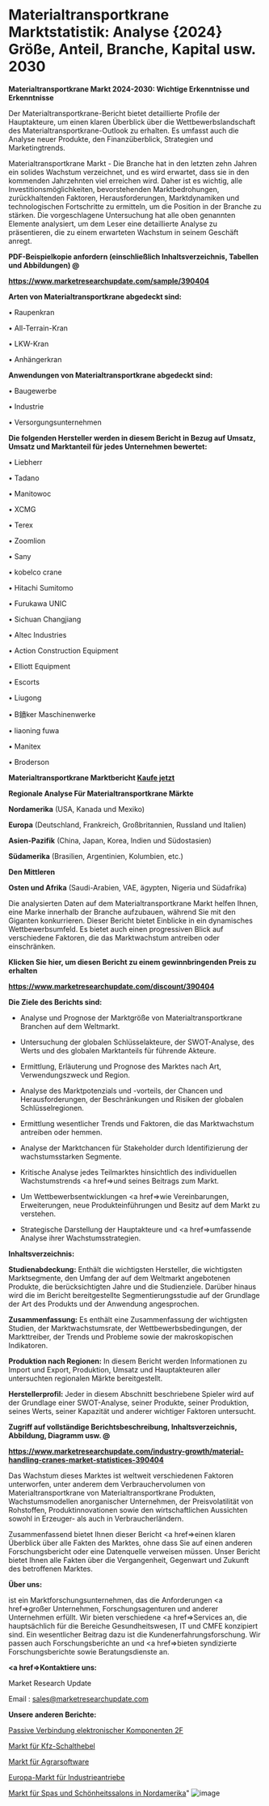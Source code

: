 # Materialtransportkrane Marktstatistik: Analyse {2024} Größe, Anteil, Branche, Kapital usw. 2030

<strong>Materialtransportkrane Markt 2024-2030: Wichtige Erkenntnisse und Erkenntnisse</strong>

Der Materialtransportkrane-Bericht bietet detaillierte Profile der Hauptakteure, um einen klaren Überblick über die Wettbewerbslandschaft des Materialtransportkrane-Outlook zu erhalten. Es umfasst auch die Analyse neuer Produkte, den Finanzüberblick, Strategien und Marketingtrends.

Materialtransportkrane Markt - Die Branche hat in den letzten zehn Jahren ein solides Wachstum verzeichnet, und es wird erwartet, dass sie in den kommenden Jahrzehnten viel erreichen wird. Daher ist es wichtig, alle Investitionsmöglichkeiten, bevorstehenden Marktbedrohungen, zurückhaltenden Faktoren, Herausforderungen, Marktdynamiken und technologischen Fortschritte zu ermitteln, um die Position in der Branche zu stärken. Die vorgeschlagene Untersuchung hat alle oben genannten Elemente analysiert, um dem Leser eine detaillierte Analyse zu präsentieren, die zu einem erwarteten Wachstum in seinem Geschäft anregt.



<strong><b>PDF-Beispielkopie anfordern (einschließlich Inhaltsverzeichnis, Tabellen und Abbildungen) @ </b></strong>

<strong><a href=https://www.marketresearchupdate.com/sample/390404>

<strong>https://www.marketresearchupdate.com/sample/390404</u></a></strong></strong>



<strong>Arten von Materialtransportkrane abgedeckt sind:</strong>

• Raupenkran

• All-Terrain-Kran

• LKW-Kran

• Anhängerkran



<strong>Anwendungen von Materialtransportkrane abgedeckt sind:</strong>

• Baugewerbe

• Industrie

• Versorgungsunternehmen



<strong>Die folgenden Hersteller werden in diesem Bericht in Bezug auf Umsatz, Umsatz und Marktanteil für jedes Unternehmen bewertet:</strong>

• Liebherr

• Tadano

• Manitowoc

• XCMG

• Terex

• Zoomlion

• Sany

• kobelco crane

• Hitachi Sumitomo

• Furukawa UNIC

• Sichuan Changjiang

• Altec Industries

• Action Construction Equipment

• Elliott Equipment

• Escorts

• Liugong

• B鐼ker Maschinenwerke

• liaoning fuwa

• Manitex

• Broderson



<strong>Materialtransportkrane Marktbericht <a href=https://www.marketresearchupdate.com/buynow/390404>Kaufe jetzt</a></strong>



<strong>Regionale Analyse Für Materialtransportkrane Märkte</strong>



<strong>Nordamerika</strong> (USA, Kanada und Mexiko)



<strong>Europa</strong> (Deutschland, Frankreich, Großbritannien, Russland und Italien)



<strong>Asien-Pazifik</strong> (China, Japan, Korea, Indien und Südostasien)



<strong>Südamerika</strong> (Brasilien, Argentinien, Kolumbien, etc.)



<strong>Den Mittleren</strong> 

<strong>Osten und Afrika</strong> (Saudi-Arabien, VAE, ägypten, Nigeria und Südafrika)

Die analysierten Daten auf dem Materialtransportkrane Markt helfen Ihnen, eine Marke innerhalb der Branche aufzubauen, während Sie mit den Giganten konkurrieren. Dieser Bericht bietet Einblicke in ein dynamisches Wettbewerbsumfeld. Es bietet auch einen progressiven Blick auf verschiedene Faktoren, die das Marktwachstum antreiben oder einschränken.



<strong>Klicken Sie hier, um diesen Bericht zu einem gewinnbringenden Preis zu erhalten
</strong>

<strong><a href=https://www.marketresearchupdate.com/discount/390404>https://www.marketresearchupdate.com/discount/390404</b></u></strong></a>



<strong>Die Ziele des Berichts sind:</strong>

- Analyse und Prognose der Marktgröße von Materialtransportkrane Branchen auf dem Weltmarkt.

- Untersuchung der globalen Schlüsselakteure, der SWOT-Analyse, des Werts und des globalen Marktanteils für führende Akteure.

- Ermittlung, Erläuterung und Prognose des Marktes nach Art, Verwendungszweck und Region.

- Analyse des Marktpotenzials und -vorteils, der Chancen und Herausforderungen, der Beschränkungen und Risiken der globalen Schlüsselregionen.

- Ermittlung wesentlicher Trends und Faktoren, die das Marktwachstum antreiben oder hemmen.

- Analyse der Marktchancen für Stakeholder durch Identifizierung der wachstumsstarken Segmente.

- Kritische Analyse jedes Teilmarktes hinsichtlich des individuellen Wachstumstrends <a href=>und</a> seines Beitrags zum Markt.

- Um Wettbewerbsentwicklungen <a href=>wie</a> Vereinbarungen, Erweiterungen, neue Produkteinführungen und Besitz auf dem Markt zu verstehen.

- Strategische Darstellung der Hauptakteure und <a href=>umfas</a>sende Analyse ihrer Wachstumsstrategien.



<strong>Inhaltsverzeichnis:</strong>



<strong>Studienabdeckung:</strong> Enthält die wichtigsten Hersteller, die wichtigsten Marktsegmente, den Umfang der auf dem Weltmarkt angebotenen Produkte, die berücksichtigten Jahre und die Studienziele. Darüber hinaus wird die im Bericht bereitgestellte Segmentierungsstudie auf der Grundlage der Art des Produkts und der Anwendung angesprochen.



<strong>Zusammenfassung:</strong> Es enthält eine Zusammenfassung der wichtigsten Studien, der Marktwachstumsrate, der Wettbewerbsbedingungen, der Markttreiber, der Trends und Probleme sowie der makroskopischen Indikatoren.



<strong>Produktion nach Regionen:</strong> In diesem Bericht werden Informationen zu Import und Export, Produktion, Umsatz und Hauptakteuren aller untersuchten regionalen Märkte bereitgestellt.



<strong>Herstellerprofil:</strong> Jeder in diesem Abschnitt beschriebene Spieler wird auf der Grundlage einer SWOT-Analyse, seiner Produkte, seiner Produktion, seines Werts, seiner Kapazität und anderer wichtiger Faktoren untersucht.



<strong><b>Zugriff auf vollständige Berichtsbeschreibung, Inhaltsverzeichnis, Abbildung, Diagramm usw. @ </b></strong>

<strong><a href=https://www.marketresearchupdate.com/industry-growth/material-handling-cranes-market-statistices-390404>https://www.marketresearchupdate.com/industry-growth/material-handling-cranes-market-statistices-390404</a></strong>

Das Wachstum dieses Marktes ist weltweit verschiedenen Faktoren unterworfen, unter anderem dem Verbrauchervolumen von Materialtransportkrane von Materialtransportkrane Produkten, Wachstumsmodellen anorganischer Unternehmen, der Preisvolatilität von Rohstoffen, Produktinnovationen sowie den wirtschaftlichen Aussichten sowohl in Erzeuger- als auch in Verbraucherländern.

Zusammenfassend bietet Ihnen dieser Bericht <a href=>einen</a> klaren Überblick über alle Fakten des Marktes, ohne dass Sie auf einen anderen Forschungsbericht oder eine Datenquelle verweisen müssen. Unser Bericht bietet Ihnen alle Fakten über die Vergangenheit, Gegenwart und Zukunft des betroffenen Marktes.



<strong>Über uns:</strong>

 ist ein Marktforschungsunternehmen, das die Anforderungen <a href=>großer</a> Unternehmen, Forschungsagenturen und anderer Unternehmen erfüllt. Wir bieten verschiedene <a href=>Services</a> an, die hauptsächlich für die Bereiche Gesundheitswesen, IT und CMFE konzipiert sind. Ein wesentlicher Beitrag dazu ist die Kundenerfahrungsforschung. Wir passen auch Forschungsberichte an und <a href=>bieten</a> syndizierte Forschungsberichte sowie Beratungsdienste an.



<strong><a href=>Kontaktiere uns:</a></strong>

Market Research Update

Email : sales@marketresearchupdate.com



<strong>Unsere anderen Berichte:</strong>

<a href=https://www.linkedin.com/pulse/passive-interconnecting-electronic-components-2f>Passive Verbindung elektronischer Komponenten 2F</a>

<a href=https://www.linkedin.com/pulse/automotive-gear-shifter-market-size>Markt für Kfz-Schalthebel</a>

<a href=https://www.linkedin.com/pulse/agriculture-software-market-research-report>Markt für Agrarsoftware</a>

<a href=https://www.linkedin.com/pulse/europe-industrial-actuators-market-2023-industry-outlook>Europa-Markt für Industrieantriebe</a>

<a href=https://www.linkedin.com/pulse/north-america-spas-beauty-salons-market-2023>Markt für Spas und Schönheitssalons in Nordamerika</a>"
![image](https://github.com/Gayatrikarjule/Market-Analysis-361/assets/97346546/feb4c8b2-150e-47c0-8bcf-610760059b1f)
